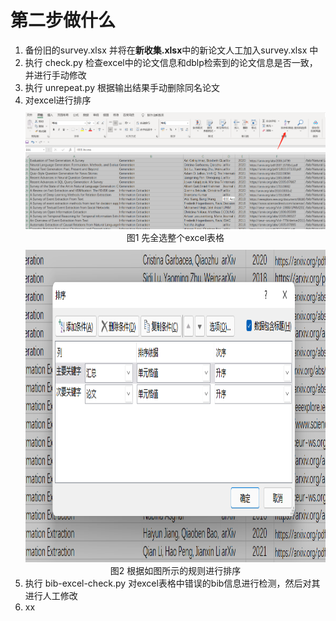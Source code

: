 # 第二步做什么

1. 备份旧的survey.xlsx 并将在**新收集.xlsx**中的新论文人工加入survey.xlsx 中
2. 执行 check.py 检查excel中的论文信息和dblp检索到的论文信息是否一致，并进行手动修改
3. 执行 unrepeat.py 根据输出结果手动删除同名论文
4. 对excel进行排序
   <div align="center" style="padding-top:10px;margin-bottom:10px;"> <img width=500px src="第二步-流程1.png"/><br> 图1 先全选整个excel表格 </div>
   <div align="center"> <img height=500px src="第二步-流程2.png"/><br> 图2 根据如图所示的规则进行排序 </div>
5. 执行 bib-excel-check.py 对excel表格中错误的bib信息进行检测，然后对其进行人工修改
6. xx